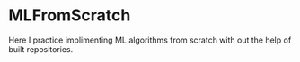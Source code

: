 # MLFromScratch
Here I practice implimenting ML algorithms from scratch with out the help of built repositories.
